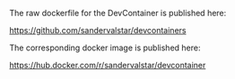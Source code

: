 The raw dockerfile for the DevContainer is published here:

https://github.com/sandervalstar/devcontainers

The corresponding docker image is published here:

https://hub.docker.com/r/sandervalstar/devcontainer
